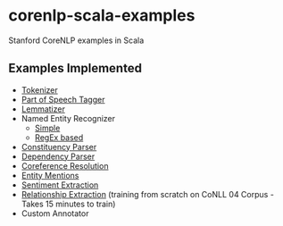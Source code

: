 # corenlp-scala-examples
Stanford CoreNLP examples in Scala

## Examples Implemented
- [Tokenizer](src/main/scala/com/harpribot/corenlp_scala/TokenizerExample.scala)
- [Part of Speech Tagger](src/main/scala/com/harpribot/corenlp_scala/PosTaggerExample.scala)
- [Lemmatizer](src/main/scala/com/harpribot/corenlp_scala/LemmatizerExample.scala)
- Named Entity Recognizer
  - [Simple](src/main/scala/com/harpribot/corenlp_scala/NamedEntityRecognizerExample.scala)
  - [RegEx based](src/main/scala/com/harpribot/corenlp_scala/RegexNamedEntityRecognizerExample.scala)
- [Constituency Parser](src/main/scala/com/harpribot/corenlp_scala/ParserExample.scala)
- [Dependency Parser](src/main/scala/com/harpribot/corenlp_scala/ParserExample.scala)
- [Coreference Resolution](src/main/scala/com/harpribot/corenlp_scala/CoreferenceResolutionExample.scala)
- [Entity Mentions](src/main/scala/com/harpribot/corenlp_scala/EntityMentionsExample.scala)
- [Sentiment Extraction](src/main/scala/com/harpribot/corenlp_scala/SentimentAnalysisExample.scala)
- [Relationship Extraction](src/main/scala/com/harpribot/corenlp_scala/RelationExtractionExample.scala) (training from scratch on CoNLL 04 Corpus - Takes 15 minutes to train)
- Custom Annotator

